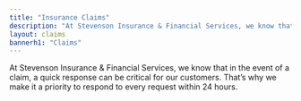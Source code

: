 ```yaml
---
title: "Insurance Claims"
description: "At Stevenson Insurance & Financial Services, we know that in the event of a claim, a quick response can be critical for our customers. That’s why we make it a priority to respond to every request within 24 hours. "
layout: claims
bannerh1: "Claims"
---
```

At Stevenson Insurance & Financial Services, we know that in the event of a claim, a quick response can be critical for our customers. That’s why we make it a priority to respond to every request within 24 hours. 